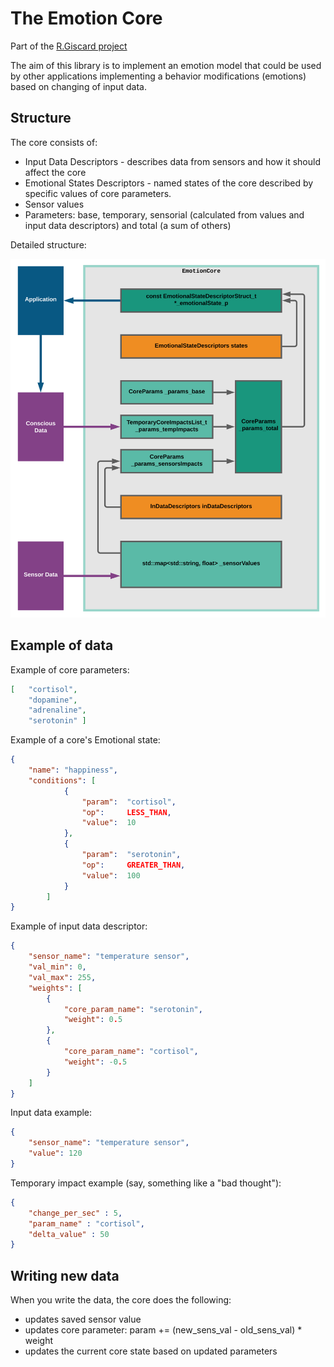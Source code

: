 # The Emotion Core

Part of the [R.Giscard project](https://github.com/an-dr/r_giskard)

The aim of this library is to implement an emotion model that could be used by other applications implementing a behavior modifications (emotions) based on changing of input data.

## Structure

The core consists of:

- Input Data Descriptors - describes data from sensors and how it should affect the core
- Emotional States Descriptors - named states of the core described by specific values of core parameters.
- Sensor values
- Parameters: base, temporary, sensorial (calculated from values and input data descriptors) and total (a sum of others)

Detailed structure:

<img src="docs/pics/EmotionCore_ops.svg" width="550">

## Example of data

Example of core parameters:

```json
[   "cortisol",
    "dopamine",
    "adrenaline",
    "serotonin" ]
```

Example of a core's Emotional state:

```json
{
    "name": "happiness",
    "conditions": [
            {
                "param":  "cortisol",
                "op":     LESS_THAN,
                "value":  10
            },
            {
                "param":  "serotonin",
                "op":     GREATER_THAN,
                "value":  100
            }
        ]
}
```

Example of input data descriptor:

```json
{
    "sensor_name": "temperature sensor",
    "val_min": 0,
    "val_max": 255,
    "weights": [
        {
            "core_param_name": "serotonin",
            "weight": 0.5
        },
        {
            "core_param_name": "cortisol",
            "weight": -0.5
        }
    ]
}
```

Input data example:

```json
{
    "sensor_name": "temperature sensor",
    "value": 120
}
```

Temporary impact example (say, something like a "bad thought"):

```json
{
    "change_per_sec" : 5,
    "param_name" : "cortisol",
    "delta_value" : 50
}
```

## Writing new data

When you write the data, the core does the following:

- updates saved sensor value
- updates core parameter: param += (new_sens_val - old_sens_val) * weight
- updates the current core state based on updated parameters
